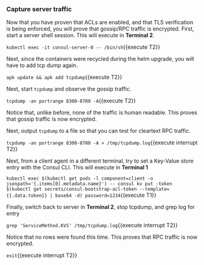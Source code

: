 ### Capture server traffic

Now that you have proven that ACLs are enabled, and that TLS verification is being enforced,
you will prove that gossip/RPC traffic is encrypted. First, start a server shell session.
This will execute in **Terminal 2**.

`kubectl exec -it consul-server-0 -- /bin/sh`{{execute T2}}

Next, since the containers were recycled during the helm upgrade, you will
have to add tcp dump again.

`apk update && apk add tcpdump`{{execute T2}}

Next, start `tcpdump` and observe the gossip traffic.

`tcpdump -an portrange 8300-8700 -A`{{execute T2}}

Notice that, unlike before, none of the traffic is human readable. This
proves that gossip traffic is now encrypted.

Next, output `tcpdump` to a file so that you can test for cleartext RPC traffic.

`tcpdump -an portrange 8300-8700 -A > /tmp/tcpdump.log`{{execute interrupt T2}}

Next, from a client agent in a different terminal, try to set a Key-Value store entry with the Consul CLI.
This will execute in **Terminal 1**

`kubectl exec $(kubectl get pods -l component=client -o jsonpath='{.items[0].metadata.name}') -- consul kv put -token $(kubectl get secrets/consul-bootstrap-acl-token --template={{.data.token}} | base64 -d) password=1234`{{execute T1}}

Finally, switch back to server in **Terminal 2**, stop tcpdump, and grep log for entry

`grep 'ServiceMethod.KVS' /tmp/tcpdump.log`{{execute interrupt T2}}

Notice that no rows were found this time. This proves that RPC traffic is now encrypted.

`exit`{{execute interrupt T2}}

